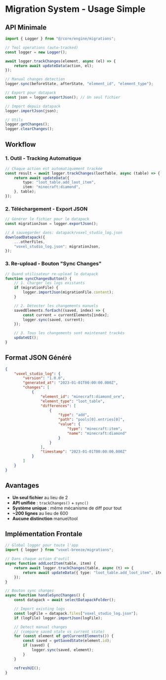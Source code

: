 # Migration System - Usage Simple

## API Minimale

```typescript
import { Logger } from "@/core/engine/migrations";

// Tool operations (auto-tracked)
const logger = new Logger();

await logger.trackChanges(element, async (el) => {
    return await updateData(action, el);
});

// Manual changes detection
logger.sync(beforeState, afterState, "element_id", "element_type");

// Export pour datapack
const json = logger.exportJson(); // Un seul fichier

// Import depuis datapack
logger.importJson(json);

// Utils
logger.getChanges();
logger.clearChanges();
```

## Workflow

### 1. **Outil - Tracking Automatique**

```typescript
// Chaque action est automatiquement trackée
const result = await logger.trackChanges(lootTable, async (table) => {
    return await updateData({
        type: "loot_table.add_loot_item",
        item: "minecraft:diamond",
    }, table);
});
```

### 2. **Téléchargement - Export JSON**

```typescript
// Générer le fichier pour le datapack
const migrationJson = logger.exportJson();

// À sauvegarder dans: datapack/voxel_studio_log.json
downloadDatapack({
    ...otherFiles,
    "voxel_studio_log.json": migrationJson,
});
```

### 3. **Re-upload - Bouton "Sync Changes"**

```typescript
// Quand utilisateur re-upload le datapack
function syncChangesButton() {
    // 1. Charger les logs existants
    if (migrationFile) {
        logger.importJson(migrationFile.content);
    }

    // 2. Détecter les changements manuels
    savedElements.forEach((saved, index) => {
        const current = currentElements[index];
        logger.sync(saved, current);
    });

    // 3. Tous les changements sont maintenant trackés
    updateUI();
}
```

## Format JSON Généré

```json
{
    "voxel_studio_log": {
        "version": "1.0.0",
        "generated_at": "2023-01-01T00:00:00.000Z",
        "changes": [
            {
                "element_id": "minecraft:diamond_ore",
                "element_type": "loot_table",
                "differences": [
                    {
                        "type": "add",
                        "path": "pools[0].entries[0]",
                        "value": {
                            "type": "minecraft:item",
                            "name": "minecraft:diamond"
                        }
                    }
                ],
                "timestamp": "2023-01-01T00:00:00.000Z"
            }
        ]
    }
}
```

## Avantages

- **Un seul fichier** au lieu de 2
- **API unifiée** : `trackChanges()` + `sync()`
- **Système unique** : même mécanisme de diff pour tout
- **~200 lignes** au lieu de 600
- **Aucune distinction** manuel/tool

## Implémentation Frontale

```typescript
// Global logger pour toute l'app
import { logger } from "voxel-breeze/migrations";

// Dans chaque action d'outil
async function addLootItem(table, item) {
    return await logger.trackChanges(table, async (t) => {
        return await updateData({ type: "loot_table.add_loot_item", item }, t);
    });
}

// Bouton sync changes
async function handleSyncChanges() {
    const datapack = await selectDatapackFolder();

    // Import existing logs
    const logFile = datapack.files["voxel_studio_log.json"];
    if (logFile) logger.importJson(logFile);

    // Detect manual changes
    // (compare saved state vs current state)
    for (const element of getCurrentElements()) {
        const saved = getSavedState(element.id);
        if (saved) {
            logger.sync(saved, element);
        }
    }

    refreshUI();
}
```
